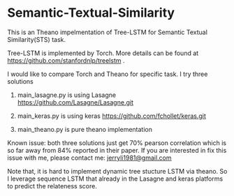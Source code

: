 # Semantic-Textual-Similarity

This is an Theano impelmentation of Tree-LSTM for Semantic Textual Similarity(STS) task.

Tree-LSTM is implemented by Torch. More details can be found at https://github.com/stanfordnlp/treelstm .

I would like to compare Torch and Theano for specific task. I try three solutions

1) main_lasagne.py is using Lasagne https://github.com/Lasagne/Lasagne.git

2) main_keras.py is using keras https://github.com/fchollet/keras.git

3) main_theano.py is pure theano implementation


Known issue: both three solutions just get 70% pearson correlation which is so far away from 84% reported in their paper.
             If you are interested in fix this issue with me, please contact me: jerryli1981@gmail.com


Note that, it is hard to implement dynamic tree stucture LSTM via theano. So I leverage sequence LSTM that already
in the Lasagne and keras platforms to predict the relateness score. 

